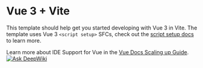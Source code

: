 # Vue 3 + Vite

This template should help get you started developing with Vue 3 in Vite. The template uses Vue 3 `<script setup>` SFCs, check out the [script setup docs](https://v3.vuejs.org/api/sfc-script-setup.html#sfc-script-setup) to learn more.

Learn more about IDE Support for Vue in the [Vue Docs Scaling up Guide](https://vuejs.org/guide/scaling-up/tooling.html#ide-support).
<a href="https://deepwiki.com/CoderSunzhenyue/Biyesheji2.0"><img src="https://deepwiki.com/badge.svg" alt="Ask DeepWiki"></a>
